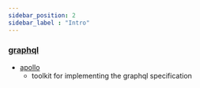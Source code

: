```yaml
---
sidebar_position: 2
sidebar_label : "Intro"
---
```


### [graphql](https://graphql.org/)
  - [apollo](https://www.apollographql.com/)
    - toolkit for implementing the graphql specification